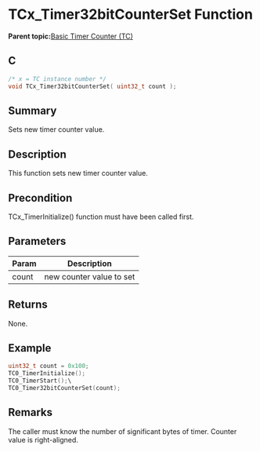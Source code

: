 # TCx\_Timer32bitCounterSet Function

**Parent topic:**[Basic Timer Counter \(TC\)](GUID-D805E0EA-6923-41A3-A27E-5A159783D12C.md)

## C

```c
/* x = TC instance number */
void TCx_Timer32bitCounterSet( uint32_t count );
```

## Summary

Sets new timer counter value.

## Description

This function sets new timer counter value.

## Precondition

TCx\_TimerInitialize\(\) function must have been called first.

## Parameters

|Param|Description|
|-----|-----------|
|count|new counter value to set|

## Returns

None.

## Example

```c
uint32_t count = 0x100;
TC0_TimerInitialize();
TC0_TimerStart();\
TC0_Timer32bitCounterSet(count);
```

## Remarks

The caller must know the number of significant bytes of timer. Counter value is right-aligned.

